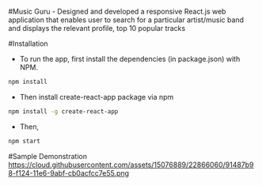 #Music Guru  - Designed and developed a responsive React.js web application that enables user to search for a particular artist/music band and displays the relevant profile, top 10 popular tracks 



#Installation

* To run the app, first install the dependencies (in package.json) with NPM.

```bash
npm install
``` 
* Then install create-react-app package via npm

```bash
npm install -g create-react-app
```
* Then,
```bash
npm start
```

#Sample Demonstration
https://cloud.githubusercontent.com/assets/15076889/22866060/91487b98-f124-11e6-9abf-cb0acfcc7e55.png
